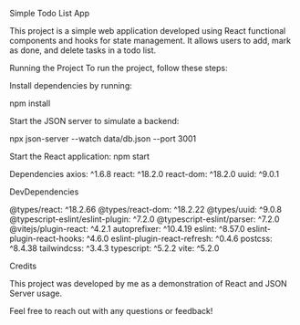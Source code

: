 Simple Todo List App

This project is a simple web application developed using React functional components and hooks for state management. It allows users to add, mark as done, and delete tasks in a todo list.

Running the Project
To run the project, follow these steps:

Install dependencies by running:

npm install

Start the JSON server to simulate a backend:

npx json-server --watch data/db.json --port 3001

Start the React application:
npm start

Dependencies
axios: ^1.6.8
react: ^18.2.0
react-dom: ^18.2.0
uuid: ^9.0.1

DevDependencies

@types/react: ^18.2.66
@types/react-dom: ^18.2.22
@types/uuid: ^9.0.8
@typescript-eslint/eslint-plugin: ^7.2.0
@typescript-eslint/parser: ^7.2.0
@vitejs/plugin-react: ^4.2.1
autoprefixer: ^10.4.19
eslint: ^8.57.0
eslint-plugin-react-hooks: ^4.6.0
eslint-plugin-react-refresh: ^0.4.6
postcss: ^8.4.38
tailwindcss: ^3.4.3
typescript: ^5.2.2
vite: ^5.2.0

Credits

This project was developed by me as a demonstration of React and JSON Server usage.

Feel free to reach out with any questions or feedback!

